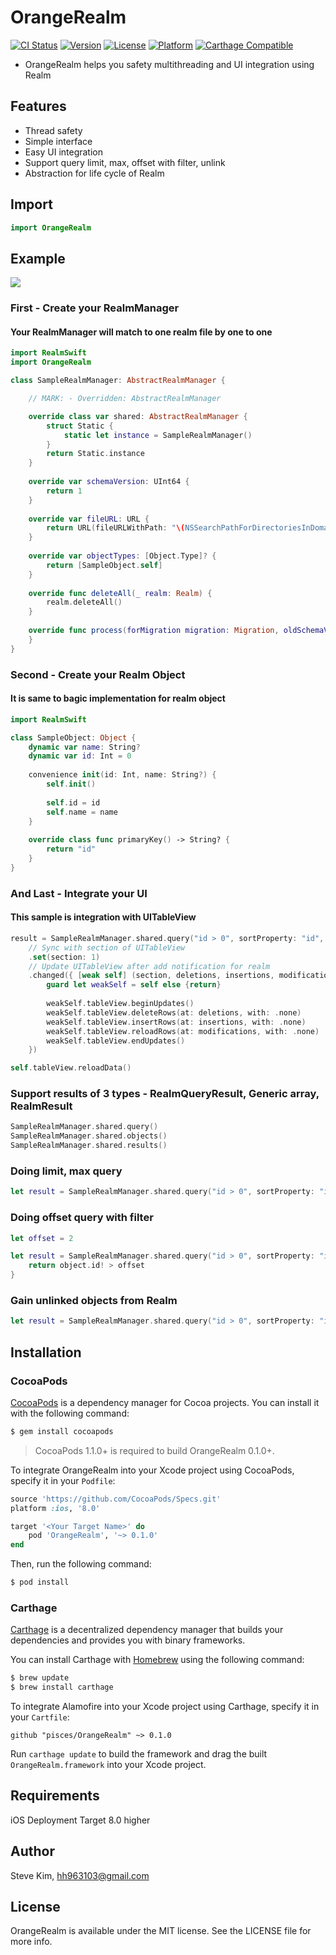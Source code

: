# OrangeRealm

[![CI Status](http://img.shields.io/travis/pisces/OrangeRealm.svg?style=flat)](https://travis-ci.org/pisces/OrangeRealm)
[![Version](https://img.shields.io/cocoapods/v/OrangeRealm.svg?style=flat)](http://cocoapods.org/pods/OrangeRealm)
[![License](https://img.shields.io/cocoapods/l/OrangeRealm.svg?style=flat)](http://cocoapods.org/pods/OrangeRealm)
[![Platform](https://img.shields.io/cocoapods/p/OrangeRealm.svg?style=flat)](http://cocoapods.org/pods/OrangeRealm)
[![Carthage Compatible](https://img.shields.io/badge/Carthage-compatible-4BC51D.svg?style=flat)](https://github.com/Carthage/Carthage)

- OrangeRealm helps you safety multithreading and UI integration using Realm

## Features
- Thread safety
- Simple interface
- Easy UI integration
- Support query limit, max, offset with filter, unlink
- Abstraction for life cycle of Realm

## Import

```swift
import OrangeRealm
```

## Example
![](etc/wqPDqB.gif)

### First - Create your RealmManager

#### Your RealmManager will match to one realm file by one to one

```swift
import RealmSwift
import OrangeRealm

class SampleRealmManager: AbstractRealmManager {

    // MARK: - Overridden: AbstractRealmManager

    override class var shared: AbstractRealmManager {
        struct Static {
            static let instance = SampleRealmManager()
        }
        return Static.instance
    }
    
    override var schemaVersion: UInt64 {
        return 1
    }
    
    override var fileURL: URL {
        return URL(fileURLWithPath: "\(NSSearchPathForDirectoriesInDomains(.documentDirectory, .userDomainMask, true).first!)/sample.realm", isDirectory: false)
    }
    
    override var objectTypes: [Object.Type]? {
        return [SampleObject.self]
    }
    
    override func deleteAll(_ realm: Realm) {
        realm.deleteAll()
    }
    
    override func process(forMigration migration: Migration, oldSchemaVersion: UInt64) {
    }
}
```

### Second - Create your Realm Object

#### It is same to bagic implementation for realm object

```swift
import RealmSwift

class SampleObject: Object {
    dynamic var name: String?
    dynamic var id: Int = 0
    
    convenience init(id: Int, name: String?) {
        self.init()
        
        self.id = id
        self.name = name
    }
    
    override class func primaryKey() -> String? {
        return "id"
    }
}
```

### And Last - Integrate your UI

#### This sample is integration with UITableView

```swift
result = SampleRealmManager.shared.query("id > 0", sortProperty: "id", ascending: false)
	// Sync with section of UITableView
    .set(section: 1)
    // Update UITableView after add notification for realm
    .changed({ [weak self] (section, deletions, insertions, modifications) in
        guard let weakSelf = self else {return}
        
        weakSelf.tableView.beginUpdates()
        weakSelf.tableView.deleteRows(at: deletions, with: .none)
        weakSelf.tableView.insertRows(at: insertions, with: .none)
        weakSelf.tableView.reloadRows(at: modifications, with: .none)
        weakSelf.tableView.endUpdates()
    })

self.tableView.reloadData()
```

### Support results of 3 types - RealmQueryResult, Generic array, RealmResult
```swift
SampleRealmManager.shared.query()
SampleRealmManager.shared.objects()
SampleRealmManager.shared.results()
```

### Doing limit, max query
```swift
let result = SampleRealmManager.shared.query("id > 0", sortProperty: "id", ascending: false, limit: 10, max: 10)
```

### Doing offset query with filter
```swift
let offset = 2

let result = SampleRealmManager.shared.query("id > 0", sortProperty: "id", ascending: false) { (object) -> Bool in
    return object.id! > offset
}
```

### Gain unlinked objects from Realm
```swift
let result = SampleRealmManager.shared.query("id > 0", sortProperty: "id", ascending: false, unlink: true)
```

## Installation

### CocoaPods

[CocoaPods](http://cocoapods.org) is a dependency manager for Cocoa projects. You can install it with the following command:

```bash
$ gem install cocoapods
```

> CocoaPods 1.1.0+ is required to build OrangeRealm 0.1.0+.

To integrate OrangeRealm into your Xcode project using CocoaPods, specify it in your `Podfile`:

```ruby
source 'https://github.com/CocoaPods/Specs.git'
platform :ios, '8.0'

target '<Your Target Name>' do
    pod 'OrangeRealm', '~> 0.1.0'
end
```

Then, run the following command:

```bash
$ pod install
```

### Carthage

[Carthage](https://github.com/Carthage/Carthage) is a decentralized dependency manager that builds your dependencies and provides you with binary frameworks.

You can install Carthage with [Homebrew](http://brew.sh/) using the following command:

```bash
$ brew update
$ brew install carthage
```

To integrate Alamofire into your Xcode project using Carthage, specify it in your `Cartfile`:

```ogdl
github "pisces/OrangeRealm" ~> 0.1.0
```

Run `carthage update` to build the framework and drag the built `OrangeRealm.framework` into your Xcode project.

## Requirements

iOS Deployment Target 8.0 higher

## Author

Steve Kim, hh963103@gmail.com

## License

OrangeRealm is available under the MIT license. See the LICENSE file for more info.
